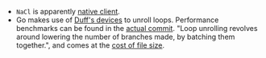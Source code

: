 * `NaCl` is apparently [native client](http://talks.golang.org/2014/go1.3.slide#11).
* Go makes use of [Duff's devices](http://en.wikipedia.org/wiki/Duff%27s_device) to unroll loops. Performance benchmarks can be found in the [actual commit](https://github.com/golang/go/commit/6c7cbf086c34ebb88311ba12d3a75adcbdce8ac8). "Loop unrolling revolves around lowering the number of branches made, by batching them together.", and comes at the [cost of file size](http://en.wikipedia.org/wiki/Loop_unrolling).
